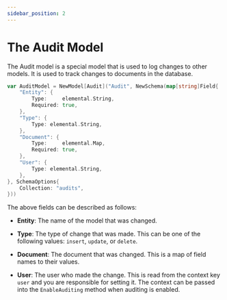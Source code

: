 ```yaml
---
sidebar_position: 2
---
```


# The Audit Model

The Audit model is a special model that is used to log changes to other models. It is used to track changes to documents in the database.

```go
var AuditModel = NewModel[Audit]("Audit", NewSchema(map[string]Field{
	"Entity": {
		Type:     elemental.String,
		Required: true,
	},
	"Type": {
		Type: elemental.String,
	},
	"Document": {
		Type:     elemental.Map,
		Required: true,
	},
	"User": {
		Type: elemental.String,
	},
}, SchemaOptions{
	Collection: "audits",
}))
```

The above fields can be described as follows:

- **Entity**: The name of the model that was changed.

- **Type**: The type of change that was made. This can be one of the following values: `insert`, `update`, or `delete`.

- **Document**: The document that was changed. This is a map of field names to their values.

- **User**: The user who made the change. This is read from the context key `user` and you are responsible for setting it. The context can be passed into the `EnableAuditing` method when auditing is enabled.
